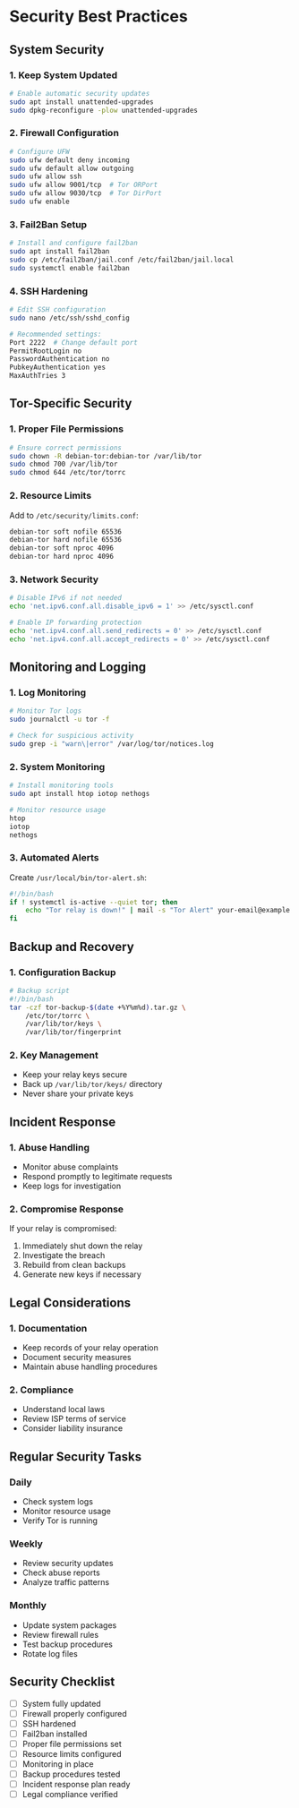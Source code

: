 # Security Best Practices

## System Security

### 1. Keep System Updated
```bash
# Enable automatic security updates
sudo apt install unattended-upgrades
sudo dpkg-reconfigure -plow unattended-upgrades
```

### 2. Firewall Configuration
```bash
# Configure UFW
sudo ufw default deny incoming
sudo ufw default allow outgoing
sudo ufw allow ssh
sudo ufw allow 9001/tcp  # Tor ORPort
sudo ufw allow 9030/tcp  # Tor DirPort
sudo ufw enable
```

### 3. Fail2Ban Setup
```bash
# Install and configure fail2ban
sudo apt install fail2ban
sudo cp /etc/fail2ban/jail.conf /etc/fail2ban/jail.local
sudo systemctl enable fail2ban
```

### 4. SSH Hardening
```bash
# Edit SSH configuration
sudo nano /etc/ssh/sshd_config

# Recommended settings:
Port 2222  # Change default port
PermitRootLogin no
PasswordAuthentication no
PubkeyAuthentication yes
MaxAuthTries 3
```

## Tor-Specific Security

### 1. Proper File Permissions
```bash
# Ensure correct permissions
sudo chown -R debian-tor:debian-tor /var/lib/tor
sudo chmod 700 /var/lib/tor
sudo chmod 644 /etc/tor/torrc
```

### 2. Resource Limits
Add to `/etc/security/limits.conf`:
```bash
debian-tor soft nofile 65536
debian-tor hard nofile 65536
debian-tor soft nproc 4096
debian-tor hard nproc 4096
```

### 3. Network Security
```bash
# Disable IPv6 if not needed
echo 'net.ipv6.conf.all.disable_ipv6 = 1' >> /etc/sysctl.conf

# Enable IP forwarding protection
echo 'net.ipv4.conf.all.send_redirects = 0' >> /etc/sysctl.conf
echo 'net.ipv4.conf.all.accept_redirects = 0' >> /etc/sysctl.conf
```

## Monitoring and Logging

### 1. Log Monitoring
```bash
# Monitor Tor logs
sudo journalctl -u tor -f

# Check for suspicious activity
sudo grep -i "warn\|error" /var/log/tor/notices.log
```

### 2. System Monitoring
```bash
# Install monitoring tools
sudo apt install htop iotop nethogs

# Monitor resource usage
htop
iotop
nethogs
```

### 3. Automated Alerts
Create `/usr/local/bin/tor-alert.sh`:
```bash
#!/bin/bash
if ! systemctl is-active --quiet tor; then
    echo "Tor relay is down!" | mail -s "Tor Alert" your-email@example.com
fi
```

## Backup and Recovery

### 1. Configuration Backup
```bash
# Backup script
#!/bin/bash
tar -czf tor-backup-$(date +%Y%m%d).tar.gz \
    /etc/tor/torrc \
    /var/lib/tor/keys \
    /var/lib/tor/fingerprint
```

### 2. Key Management
- Keep your relay keys secure
- Back up `/var/lib/tor/keys/` directory
- Never share your private keys

## Incident Response

### 1. Abuse Handling
- Monitor abuse complaints
- Respond promptly to legitimate requests
- Keep logs for investigation

### 2. Compromise Response
If your relay is compromised:
1. Immediately shut down the relay
2. Investigate the breach
3. Rebuild from clean backups
4. Generate new keys if necessary

## Legal Considerations

### 1. Documentation
- Keep records of your relay operation
- Document security measures
- Maintain abuse handling procedures

### 2. Compliance
- Understand local laws
- Review ISP terms of service
- Consider liability insurance

## Regular Security Tasks

### Daily
- Check system logs
- Monitor resource usage
- Verify Tor is running

### Weekly
- Review security updates
- Check abuse reports
- Analyze traffic patterns

### Monthly
- Update system packages
- Review firewall rules
- Test backup procedures
- Rotate log files

## Security Checklist

- [ ] System fully updated
- [ ] Firewall properly configured
- [ ] SSH hardened
- [ ] Fail2ban installed
- [ ] Proper file permissions set
- [ ] Resource limits configured
- [ ] Monitoring in place
- [ ] Backup procedures tested
- [ ] Incident response plan ready
- [ ] Legal compliance verified
